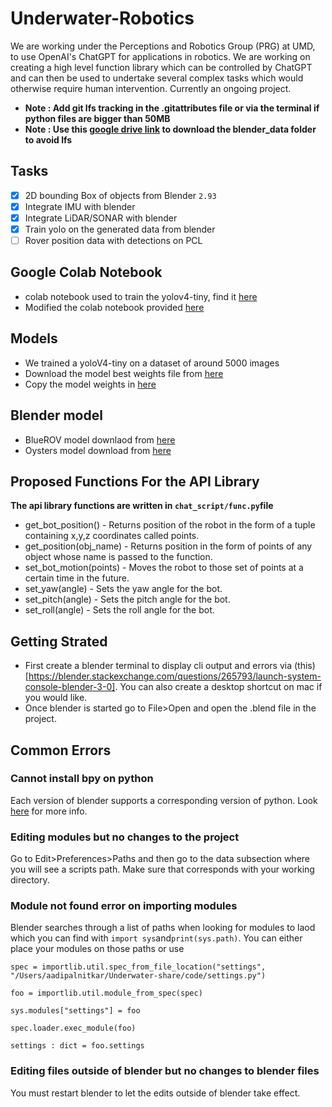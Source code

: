 # Underwater-Robotics
We are working under the Perceptions and Robotics Group (PRG) at UMD, to use OpenAI's ChatGPT for applications in robotics. We are working on creating a high level function library which can be controlled by ChatGPT and can then be used to undertake several complex tasks which would otherwise require human intervention. Currently an ongoing project.

- **Note : Add git lfs tracking in the .gitattributes file or via the terminal if python files are bigger than 50MB**
- **Note : Use this [google drive link](https://drive.google.com/drive/folders/1-kSRIKONjX89lnxEH12iVjAsx5-octjC?usp=share_link) to download the blender_data folder to avoid lfs**

## Tasks
- [x] 2D bounding Box of objects from Blender `2.93`
- [x] Integrate IMU with blender
- [x] Integrate LiDAR/SONAR with blender
- [x] Train yolo on the generated data from blender
- [ ] Rover position data with detections on PCL

## Google Colab Notebook
* colab notebook used to train the yolov4-tiny, find it [here](https://colab.research.google.com/drive/1RePfSTb7c1tPAuh_D-ySLhrG78gxkF9D?usp=sharing)
* Modified the colab notebook provided [here](https://colab.research.google.com/drive/1_GdoqCJWXsChrOiY8sZMr_zbr_fH-0Fg)

## Models
* We trained a yoloV4-tiny on a dataset of around 5000 images
* Download the model best weights file from [here](https://drive.google.com/file/d/1ffx9uFeBLUgfymSTHV5pO_OoLnYB7EVT/view?usp=sharing) 
* Copy the model weights in [here](https://github.com/mjoshi07/Underwater-Robotics/tree/main/data/model)

## Blender model
* BlueROV model downlaod from [here](https://github.com/patrickelectric/bluerov_ros_playground)
* Oysters model download from [here](https://drive.google.com/drive/folders/1XY2yMnFDCiSR8H6S84OS8WX1tzu2OnCW?usp=sharing)  

## Proposed Functions For the API Library
**The api library functions are written in ```chat_script/func.py```file**
* get_bot_position() - Returns position of the robot in the form of a tuple containing x,y,z coordinates called points.
* get_position(obj_name) - Returns position in the form of points of any object whose name is passed to the function.
* set_bot_motion(points) - Moves the robot to those set of points at a certain time in the future.
* set_yaw(angle) - Sets the yaw angle for the bot.
* set_pitch(angle) - Sets the pitch angle for the bot.
* set_roll(angle) - Sets the roll angle for the bot.

## Getting Strated
* First create a blender terminal to display cli output and errors via (this)[https://blender.stackexchange.com/questions/265793/launch-system-console-blender-3-0]. You can also create a desktop shortcut on mac if you would like.
* Once blender is started go to File>Open and open the .blend file in the project.
## Common Errors
### Cannot install bpy on python
Each version of blender supports a corresponding version of python. Look [here](https://pypi.org/project/bpy/#description) for more info.
### Editing modules but no changes to the project
Go to Edit>Preferences>Paths and then go to the data subsection where you will see a scripts path. Make sure that corresponds with your working directory.
### Module not found error on importing modules
Blender searches through a list of paths when looking for modules to laod which you can find with ```import sys```and```print(sys.path)```. You can either place your modules on those paths or use <br> 
```
spec = importlib.util.spec_from_file_location("settings", "/Users/aadipalnitkar/Underwater-share/code/settings.py")
```
```
foo = importlib.util.module_from_spec(spec)
```
```
sys.modules["settings"] = foo
```
```
spec.loader.exec_module(foo)
```
```
settings : dict = foo.settings
```
### Editing files outside of blender but no changes to blender files
You must restart blender to let the edits outside of blender take effect.
